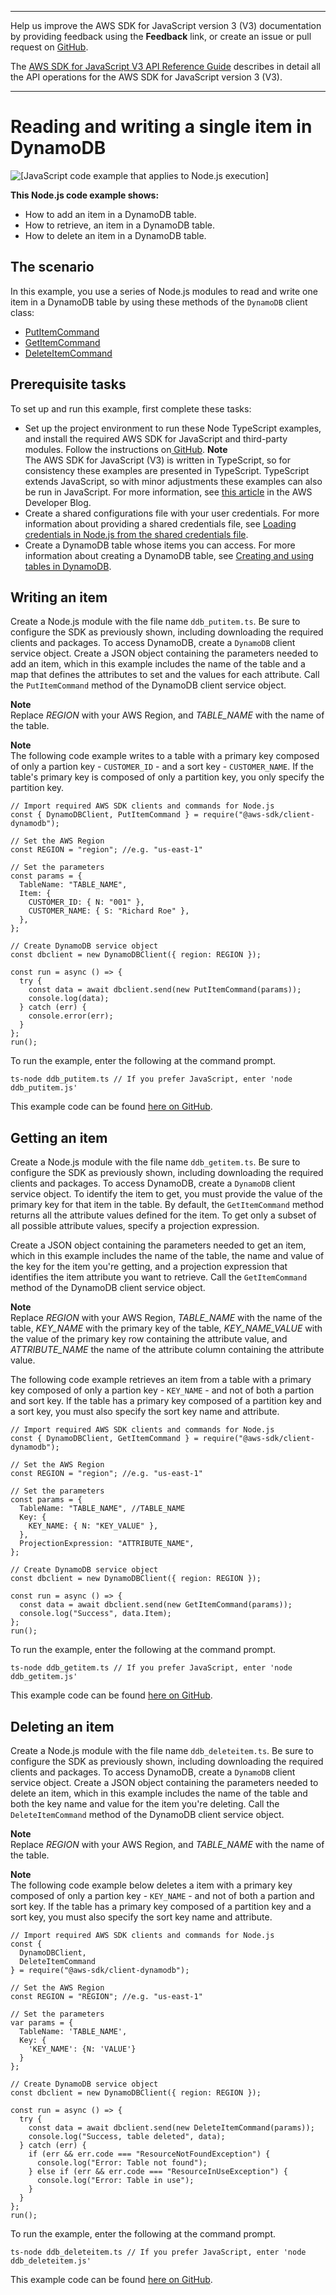 --------

Help us improve the AWS SDK for JavaScript version 3 \(V3\) documentation by providing feedback using the **Feedback** link, or create an issue or pull request on [GitHub](https://github.com/awsdocs/aws-sdk-for-javascript-v3)\.

 The [AWS SDK for JavaScript V3 API Reference Guide](https://docs.aws.amazon.com/AWSJavaScriptSDK/v3/latest/index.html) describes in detail all the API operations for the AWS SDK for JavaScript version 3 \(V3\)\.

--------

# Reading and writing a single item in DynamoDB<a name="dynamodb-example-table-read-write"></a>

![\[JavaScript code example that applies to Node.js execution\]](http://docs.aws.amazon.com/sdk-for-javascript/v3/developer-guide/images/nodeicon.png)

**This Node\.js code example shows:**
+ How to add an item in a DynamoDB table\.
+ How to retrieve, an item in a DynamoDB table\.
+ How to delete an item in a DynamoDB table\.

## The scenario<a name="dynamodb-example-table-read-write-scenario"></a>

In this example, you use a series of Node\.js modules to read and write one item in a DynamoDB table by using these methods of the `DynamoDB` client class:
+ [PutItemCommand](https://docs.aws.amazon.com/AWSJavaScriptSDK/v3/latest/clients/client-dynamodb/classes/putitemcommand.html)
+ [GetItemCommand](https://docs.aws.amazon.com/AWSJavaScriptSDK/v3/latest/clients/client-dynamodb/classes/getitemcommand.html)
+ [DeleteItemCommand](https://docs.aws.amazon.com/AWSJavaScriptSDK/v3/latest/clients/client-dynamodb/classes/deleteitemcommand.html)

## Prerequisite tasks<a name="dynamodb-example-table-read-write-prerequisites"></a>

To set up and run this example, first complete these tasks:
+ Set up the project environment to run these Node TypeScript examples, and install the required AWS SDK for JavaScript and third\-party modules\. Follow the instructions on[ GitHub](https://github.com/awsdocs/aws-doc-sdk-examples/tree/master/javascriptv3/example_code/dynamodb/README.md)\.
**Note**  
The AWS SDK for JavaScript \(V3\) is written in TypeScript, so for consistency these examples are presented in TypeScript\. TypeScript extends JavaScript, so with minor adjustments these examples can also be run in JavaScript\. For more information, see [this article](https://aws.amazon.com/blogs/developer/first-class-typescript-support-in-modular-aws-sdk-for-javascript/) in the AWS Developer Blog\.
+ Create a shared configurations file with your user credentials\. For more information about providing a shared credentials file, see [Loading credentials in Node\.js from the shared credentials file](loading-node-credentials-shared.md)\.
+ Create a DynamoDB table whose items you can access\. For more information about creating a DynamoDB table, see [Creating and using tables in DynamoDB](dynamodb-examples-using-tables.md)\.

## Writing an item<a name="dynamodb-example-table-read-write-writing-an-item"></a>

Create a Node\.js module with the file name `ddb_putitem.ts`\. Be sure to configure the SDK as previously shown, including downloading the required clients and packages\. To access DynamoDB, create a `DynamoDB` client service object\. Create a JSON object containing the parameters needed to add an item, which in this example includes the name of the table and a map that defines the attributes to set and the values for each attribute\. Call the `PutItemCommand` method of the DynamoDB client service object\.

**Note**  
Replace *REGION* with your AWS Region, and *TABLE\_NAME* with the name of the table\.

**Note**  
The following code example writes to a table with a primary key composed of only a partion key \- `CUSTOMER_ID` \- and a sort key \- `CUSTOMER_NAME`\. If the table's primary key is composed of only a partition key, you only specify the partition key\. 

```
// Import required AWS SDK clients and commands for Node.js
const { DynamoDBClient, PutItemCommand } = require("@aws-sdk/client-dynamodb");

// Set the AWS Region
const REGION = "region"; //e.g. "us-east-1"

// Set the parameters
const params = {
  TableName: "TABLE_NAME",
  Item: {
    CUSTOMER_ID: { N: "001" },
    CUSTOMER_NAME: { S: "Richard Roe" },
  },
};

// Create DynamoDB service object
const dbclient = new DynamoDBClient({ region: REGION });

const run = async () => {
  try {
    const data = await dbclient.send(new PutItemCommand(params));
    console.log(data);
  } catch (err) {
    console.error(err);
  }
};
run();
```

To run the example, enter the following at the command prompt\.

```
ts-node ddb_putitem.ts // If you prefer JavaScript, enter 'node ddb_putitem.js'
```

This example code can be found [here on GitHub](https://github.com/awsdocs/aws-doc-sdk-examples/blob/master/javascriptv3/example_code/dynamodb/src/ddb_putitem.ts)\.

## Getting an item<a name="dynamodb-example-table-read-write-getting-an-item"></a>

Create a Node\.js module with the file name `ddb_getitem.ts`\. Be sure to configure the SDK as previously shown, including downloading the required clients and packages\. To access DynamoDB, create a `DynamoDB` client service object\. To identify the item to get, you must provide the value of the primary key for that item in the table\. By default, the `GetItemCommand` method returns all the attribute values defined for the item\. To get only a subset of all possible attribute values, specify a projection expression\.

Create a JSON object containing the parameters needed to get an item, which in this example includes the name of the table, the name and value of the key for the item you're getting, and a projection expression that identifies the item attribute you want to retrieve\. Call the `GetItemCommand` method of the DynamoDB client service object\.

**Note**  
Replace *REGION* with your AWS Region, *TABLE\_NAME* with the name of the table, *KEY\_NAME* with the primary key of the table, *KEY\_NAME\_VALUE* with the value of the primary key row containing the attribute value, and *ATTRIBUTE\_NAME* the name of the attribute column containing the attribute value\.

The following code example retrieves an item from a table with a primary key composed of only a partion key \- `KEY_NAME` \- and not of both a partion and sort key\. If the table has a primary key composed of a partition key and a sort key, you must also specify the sort key name and attribute\.

```
// Import required AWS SDK clients and commands for Node.js
const { DynamoDBClient, GetItemCommand } = require("@aws-sdk/client-dynamodb");

// Set the AWS Region
const REGION = "region"; //e.g. "us-east-1"

// Set the parameters
const params = {
  TableName: "TABLE_NAME", //TABLE_NAME
  Key: {
    KEY_NAME: { N: "KEY_VALUE" },
  },
  ProjectionExpression: "ATTRIBUTE_NAME",
};

// Create DynamoDB service object
const dbclient = new DynamoDBClient({ region: REGION });

const run = async () => {
  const data = await dbclient.send(new GetItemCommand(params));
  console.log("Success", data.Item);
};
run();
```

To run the example, enter the following at the command prompt\.

```
ts-node ddb_getitem.ts // If you prefer JavaScript, enter 'node ddb_getitem.js'
```

This example code can be found [here on GitHub](https://github.com/awsdocs/aws-doc-sdk-examples/blob/master/javascriptv3/example_code/dynamodb/src/ddb_getitem.ts)\.

## Deleting an item<a name="dynamodb-example-table-read-write-deleting-an-item"></a>

Create a Node\.js module with the file name `ddb_deleteitem.ts`\. Be sure to configure the SDK as previously shown, including downloading the required clients and packages\. To access DynamoDB, create a `DynamoDB` client service object\. Create a JSON object containing the parameters needed to delete an item, which in this example includes the name of the table and both the key name and value for the item you're deleting\. Call the `DeleteItemCommand` method of the DynamoDB client service object\.

**Note**  
Replace *REGION* with your AWS Region, and *TABLE\_NAME* with the name of the table\.

**Note**  
The following code example below deletes a item with a primary key composed of only a partion key \- `KEY_NAME` \- and not of both a partion and sort key\. If the table has a primary key composed of a partition key and a sort key, you must also specify the sort key name and attribute\.

```
// Import required AWS SDK clients and commands for Node.js
const {
  DynamoDBClient,
  DeleteItemCommand
} = require("@aws-sdk/client-dynamodb");

// Set the AWS Region
const REGION = "REGION"; //e.g. "us-east-1"

// Set the parameters
var params = {
  TableName: 'TABLE_NAME',
  Key: {
    'KEY_NAME': {N: 'VALUE'}
  }
};

// Create DynamoDB service object
const dbclient = new DynamoDBClient({ region: REGION });

const run = async () => {
  try {
    const data = await dbclient.send(new DeleteItemCommand(params));
    console.log("Success, table deleted", data);
  } catch (err) {
    if (err && err.code === "ResourceNotFoundException") {
      console.log("Error: Table not found");
    } else if (err && err.code === "ResourceInUseException") {
      console.log("Error: Table in use");
    }
  }
};
run();
```

To run the example, enter the following at the command prompt\.

```
ts-node ddb_deleteitem.ts // If you prefer JavaScript, enter 'node ddb_deleteitem.js'
```

This example code can be found [here on GitHub](https://github.com/awsdocs/aws-doc-sdk-examples/blob/master/javascriptv3/example_code/dynamodb/src/ddb_deleteitem.ts)\.